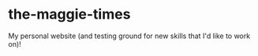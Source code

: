 # the-maggie-times
 My personal website (and testing ground for new skills that I'd like to work on)!
